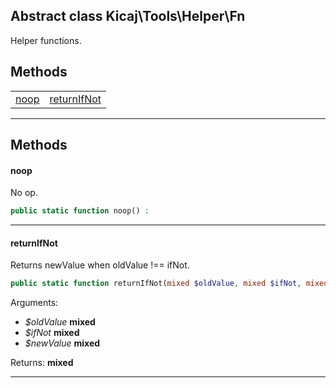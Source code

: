 ## Abstract class Kicaj\Tools\Helper\Fn
Helper functions.

## Methods

|                          |                          |
| ------------------------ | ------------------------ |
      [noop](#noop)       |[returnIfNot](#returnifnot)|

-------
## Methods
#### noop
No op.
```php
public static function noop() : 
```

-------
#### returnIfNot
Returns newValue when oldValue !== ifNot.
```php
public static function returnIfNot(mixed $oldValue, mixed $ifNot, mixed $newValue) : mixed
```
Arguments:
- _$oldValue_ **mixed**
- _$ifNot_ **mixed**
- _$newValue_ **mixed**

Returns: **mixed**

-------
